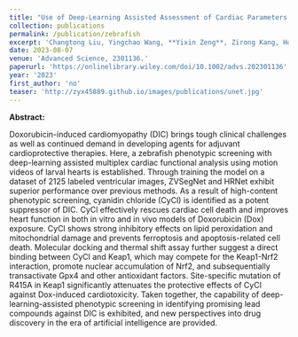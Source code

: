 ```yaml
---
title: "Use of Deep-Learning Assisted Assessment of Cardiac Parameters in Zebrafish to Discover Cyanidin Chloride as a Novel Keap1 Inhibitor Against Doxorubicin-Induced Cardiotoxicity"
collection: publications
permalink: /publication/zebrafish
excerpt: 'Changtong Liu, Yingchao Wang, **Yixin Zeng**, Zirong Kang, Hong Zhao, Kun Qi, Hongzhi Wu, Lu Zhao and Yi Wang'
date: 2023-08-07
venue: 'Advanced Science, 2301136.'
paperurl: 'https://onlinelibrary.wiley.com/doi/10.1002/advs.202301136'
year: '2023'
first_author: 'no'
teaser: 'http://zyx45889.github.io/images/publications/unet.jpg'
---
```


<b>Abstract:</b>

Doxorubicin-induced cardiomyopathy (DIC) brings tough clinical challenges as well as continued demand in developing agents for adjuvant cardioprotective therapies. Here, a zebrafish phenotypic screening with deep-learning assisted multiplex cardiac functional analysis using motion videos of larval hearts is established. Through training the model on a dataset of 2125 labeled ventricular images, ZVSegNet and HRNet exhibit superior performance over previous methods. As a result of high-content phenotypic screening, cyanidin chloride (CyCl) is identified as a potent suppressor of DIC. CyCl effectively rescues cardiac cell death and improves heart function in both in vitro and in vivo models of Doxorubicin (Dox) exposure. CyCl shows strong inhibitory effects on lipid peroxidation and mitochondrial damage and prevents ferroptosis and apoptosis-related cell death. Molecular docking and thermal shift assay further suggest a direct binding between CyCl and Keap1, which may compete for the Keap1-Nrf2 interaction, promote nuclear accumulation of Nrf2, and subsequentially transactivate Gpx4 and other antioxidant factors. Site-specific mutation of R415A in Keap1 significantly attenuates the protective effects of CyCl against Dox-induced cardiotoxicity. Taken together, the capability of deep-learning-assisted phenotypic screening in identifying promising lead compounds against DIC is exhibited, and new perspectives into drug discovery in the era of artificial intelligence are provided.
